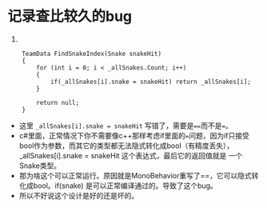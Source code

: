 # 记录查比较久的bug

1. 
```
    TeamData FindSnakeIndex(Snake snakeHit)
    {
        for (int i = 0; i < _allSnakes.Count; i++)
        {
            if(_allSnakes[i].snake = snakeHit) return _allSnakes[i];
        }

        return null;
    }
```
* 这里 `_allSnakes[i].snake = snakeHit` 写错了，需要是`==`而不是`=`。
* c#里面，正常情况下你不需要像c++那样考虑if里面的`=`问题，因为if只接受 bool作为参数，而其它的类型都无法隐式转化成bool（有精度丢失），_allSnakes[i].snake = snakeHit 这个表达式，最后它的返回值就是 一个Snake类型。 
* 那为啥这个可以正常运行。原因就是MonoBehavior重写了==，它可以隐式转化成bool。if(snake) 是可以正常编译通过的。导致了这个bug。
* 所以不好说这个设计是好的还是坏的。
